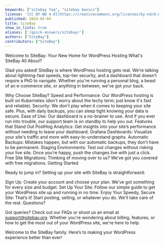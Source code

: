 ```yaml
---
keywords: ["sitebay faq", "sitebay basics"]
license: '[CC BY-ND 4.0](https://creativecommons.org/licenses/by-nd/4.0)'
published: 2024-04-04
title: SiteBay
show_in_lists: true
aliases: ['/quick-answers/sitebay/']
authors: ["SiteBay"]
contributors: ["SiteBay"]
---
```

Welcome to SiteBay: Your New Home for WordPress Hosting
What's SiteBay All About?

Glad you asked! SiteBay is where WordPress hosting gets real. We’re talking about lightning-fast speeds, top-tier security, and a dashboard that doesn’t require a PhD to navigate. Whether you're running a personal blog, a beast of an e-commerce site, or anything in between, we've got your back.

Why Choose SiteBay?
Speed and Performance: Our WordPress hosting is built on Kubernetes (don't worry about the techy term; just know it's fast and reliable).
Security: We don't play when it comes to keeping your site safe. Plus, with daily backups, you can sleep tight knowing your data is secure.
Ease of Use: Our dashboard is a no-brainer to use. And if you ever run into trouble, our support team is on standby to help you out.
Features that Stand Out
PostHog Analytics: Get insights into your site’s performance without needing to leave your dashboard.
Grafana Dashboards: Visualize your site's traffic and more with easy-to-understand graphs.
Automatic Backups: Mistakes happen, but with our automatic backups, they don’t have to be permanent.
Staging Environments: Test out changes without risking your live site. Once you’re happy, push the changes live with just a click.
Free Site Migrations: Thinking of moving over to us? We’ve got you covered with free migrations.
Getting Started

Ready to jump in? Setting up your site with SiteBay is straightforward:

Sign Up: Create your account and choose your plan. We’ve got something for every size and budget.
Set Up Your Site: Follow our simple guide to get your WordPress site up and running in no time.
Enjoy Your Speedy, Secure Site: That’s it! Start posting, selling, or whatever you do. We'll take care of the rest.
Questions?

Got queries? Check out our FAQs or shoot us an email at support@sitebay.org. Whether you're wondering about billing, features, or how to get the most out of your WordPress site, we're here to help.

Welcome to the SiteBay family. Here’s to making your WordPress experience better than ever!
